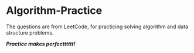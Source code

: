 # Algorithm-Practice
The questions are from LeetCode, for practicing solving algorithm and data structure problems.

***Practice makes perfectttttt!***
